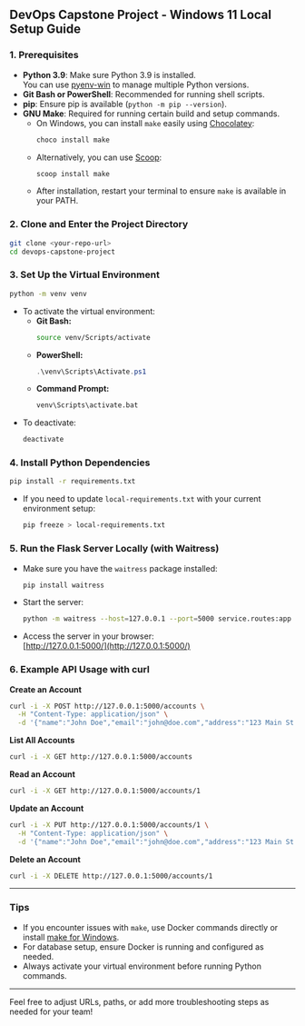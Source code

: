 ## DevOps Capstone Project - Windows 11 Local Setup Guide

### 1. Prerequisites
- **Python 3.9**: Make sure Python 3.9 is installed.  
  You can use [pyenv-win](https://github.com/pyenv-win/pyenv-win) to manage multiple Python versions.
- **Git Bash or PowerShell**: Recommended for running shell scripts.
- **pip**: Ensure pip is available (`python -m pip --version`).
- **GNU Make**: Required for running certain build and setup commands.
  - On Windows, you can install `make` easily using [Chocolatey](https://chocolatey.org/packages/make):
    ```powershell
    choco install make
    ```
  - Alternatively, you can use [Scoop](https://scoop.sh/):
    ```powershell
    scoop install make
    ```
  - After installation, restart your terminal to ensure `make` is available in your PATH.

### 2. Clone and Enter the Project Directory
```bash
git clone <your-repo-url>
cd devops-capstone-project
```

### 3. Set Up the Virtual Environment
```bash
python -m venv venv
```
- To activate the virtual environment:
  - **Git Bash:**  
    ```bash
    source venv/Scripts/activate
    ```
  - **PowerShell:**  
    ```powershell
    .\venv\Scripts\Activate.ps1
    ```
  - **Command Prompt:**  
    ```cmd
    venv\Scripts\activate.bat
    ```
- To deactivate:
  ```bash
  deactivate
  ```

### 4. Install Python Dependencies
```bash
pip install -r requirements.txt
```
- If you need to update `local-requirements.txt` with your current environment setup:
  ```bash
  pip freeze > local-requirements.txt
  ```

### 5. Run the Flask Server Locally (with Waitress)
- Make sure you have the `waitress` package installed:
  ```bash
  pip install waitress
  ```
- Start the server:
  ```bash
  python -m waitress --host=127.0.0.1 --port=5000 service.routes:app
  ```
- Access the server in your browser:  
  [http://127.0.0.1:5000/](http://127.0.0.1:5000/)

### 6. Example API Usage with curl

**Create an Account**
```bash
curl -i -X POST http://127.0.0.1:5000/accounts \
  -H "Content-Type: application/json" \
  -d '{"name":"John Doe","email":"john@doe.com","address":"123 Main St.","phone_number":"555-1212"}'
```

**List All Accounts**
```bash
curl -i -X GET http://127.0.0.1:5000/accounts
```

**Read an Account**
```bash
curl -i -X GET http://127.0.0.1:5000/accounts/1
```

**Update an Account**
```bash
curl -i -X PUT http://127.0.0.1:5000/accounts/1 \
  -H "Content-Type: application/json" \
  -d '{"name":"John Doe","email":"john@doe.com","address":"123 Main St.","phone_number":"555-1111"}'
```

**Delete an Account**
```bash
curl -i -X DELETE http://127.0.0.1:5000/accounts/1
```

---

### Tips
- If you encounter issues with `make`, use Docker commands directly or install [make for Windows](https://chocolatey.org/packages/make).
- For database setup, ensure Docker is running and configured as needed.
- Always activate your virtual environment before running Python commands.

---

Feel free to adjust URLs, paths, or add more troubleshooting steps as needed for your team!